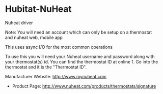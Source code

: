 # Hubitat-NuHeat
Nuheat driver

 Note: You will need an account which can only be setup on a thermostat and nuheat web, mobile app
 
This uses async I/O for the most common operations

To use this you will need your Nuheat username and password along with your thermostat(s) id. You can find the thermostat ID at online 1. Go into the thermostat and it is the "Thermostat ID".
 
Manufacturer Website: http://www.mynuheat.com
 *  Product Page: http://www.nuheat.com/products/thermostats/signature
